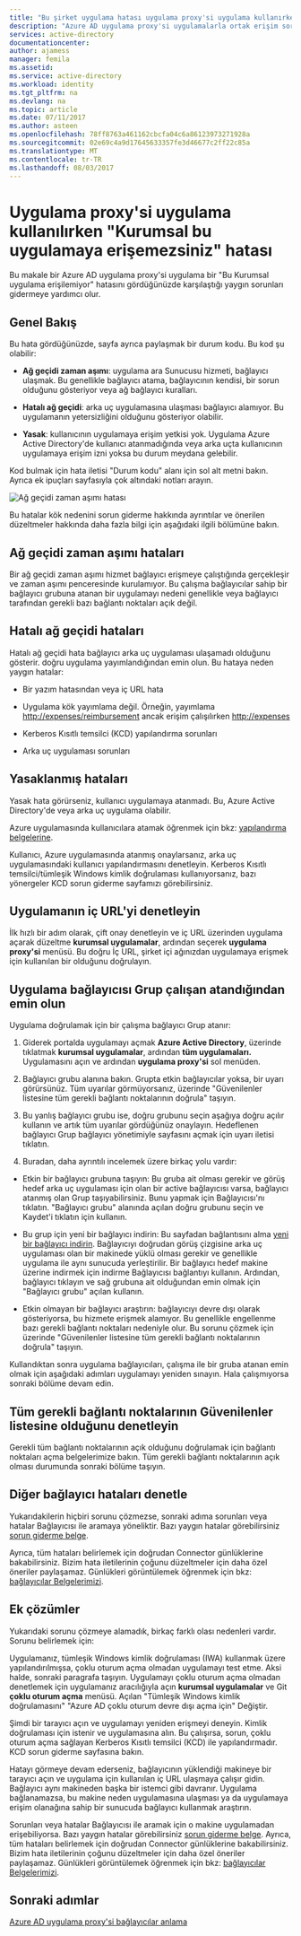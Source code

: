 ```yaml
---
title: "Bu şirket uygulama hatası uygulama proxy'si uygulama kullanırken erişemiyor | Microsoft Docs"
description: "Azure AD uygulama proxy'si uygulamalarla ortak erişim sorunlarını gidermek nasıl."
services: active-directory
documentationcenter: 
author: ajamess
manager: femila
ms.assetid: 
ms.service: active-directory
ms.workload: identity
ms.tgt_pltfrm: na
ms.devlang: na
ms.topic: article
ms.date: 07/11/2017
ms.author: asteen
ms.openlocfilehash: 78ff8763a461162cbcfa04c6a86123973271928a
ms.sourcegitcommit: 02e69c4a9d17645633357fe3d46677c2ff22c85a
ms.translationtype: MT
ms.contentlocale: tr-TR
ms.lasthandoff: 08/03/2017
---
```

# <a name="cant-access-this-corporate-application-error-when-using-an-application-proxy-application"></a>Uygulama proxy'si uygulama kullanılırken "Kurumsal bu uygulamaya erişemezsiniz" hatası

Bu makale bir Azure AD uygulama proxy'si uygulama bir "Bu Kurumsal uygulama erişilemiyor" hatasını gördüğünüzde karşılaştığı yaygın sorunları gidermeye yardımcı olur.

## <a name="overview"></a>Genel Bakış
Bu hata gördüğünüzde, sayfa ayrıca paylaşmak bir durum kodu. Bu kod şu olabilir:

-   **Ağ geçidi zaman aşımı**: uygulama ara Sunucusu hizmeti, bağlayıcı ulaşmak. Bu genellikle bağlayıcı atama, bağlayıcının kendisi, bir sorun olduğunu gösteriyor veya ağ bağlayıcı kuralları.

-   **Hatalı ağ geçidi**: arka uç uygulamasına ulaşması bağlayıcı alamıyor. Bu uygulamanın yetersizliğini olduğunu gösteriyor olabilir.

-   **Yasak**: kullanıcının uygulamaya erişim yetkisi yok. Uygulama Azure Active Directory'de kullanıcı atanmadığında veya arka uçta kullanıcının uygulamaya erişim izni yoksa bu durum meydana gelebilir.

Kod bulmak için hata iletisi "Durum kodu" alanı için sol alt metni bakın. Ayrıca ek ipuçları sayfasıyla çok altındaki notları arayın.

   ![Ağ geçidi zaman aşımı hatası](./media/application-proxy/connection-problem.png)

Bu hatalar kök nedenini sorun giderme hakkında ayrıntılar ve önerilen düzeltmeler hakkında daha fazla bilgi için aşağıdaki ilgili bölümüne bakın.

## <a name="gateway-timeout-errors"></a>Ağ geçidi zaman aşımı hataları

Bir ağ geçidi zaman aşımı hizmet bağlayıcı erişmeye çalıştığında gerçekleşir ve zaman aşımı penceresinde kurulamıyor. Bu çalışma bağlayıcılar sahip bir bağlayıcı grubuna atanan bir uygulamayı nedeni genellikle veya bağlayıcı tarafından gerekli bazı bağlantı noktaları açık değil.


## <a name="bad-gateway-errors"></a>Hatalı ağ geçidi hataları

Hatalı ağ geçidi hata bağlayıcı arka uç uygulaması ulaşamadı olduğunu gösterir. doğru uygulama yayımlandığından emin olun. Bu hataya neden yaygın hatalar:

-   Bir yazım hatasından veya iç URL hata

-   Uygulama kök yayımlama değil. Örneğin, yayımlama <http://expenses/reimbursement> ancak erişim çalışılırken <http://expenses>

-   Kerberos Kısıtlı temsilci (KCD) yapılandırma sorunları

-   Arka uç uygulaması sorunları

## <a name="forbidden-errors"></a>Yasaklanmış hataları

Yasak hata görürseniz, kullanıcı uygulamaya atanmadı. Bu, Azure Active Directory'de veya arka uç uygulama olabilir.

Azure uygulamasında kullanıcılara atamak öğrenmek için bkz: [yapılandırma belgelerine](https://docs.microsoft.com/azure/active-directory/application-proxy-publish-azure-portal#add-a-test-user).

Kullanıcı, Azure uygulamasında atanmış onaylarsanız, arka uç uygulamasındaki kullanıcı yapılandırmasını denetleyin. Kerberos Kısıtlı temsilci/tümleşik Windows kimlik doğrulaması kullanıyorsanız, bazı yönergeler KCD sorun giderme sayfamızı görebilirsiniz.

## <a name="check-the-applications-internal-url"></a>Uygulamanın iç URL'yi denetleyin

İlk hızlı bir adım olarak, çift onay denetleyin ve iç URL üzerinden uygulama açarak düzeltme **kurumsal uygulamalar**, ardından seçerek **uygulama proxy'si** menüsü. Bu doğru İç URL, şirket içi ağınızdan uygulamaya erişmek için kullanılan bir olduğunu doğrulayın.

## <a name="check-the-application-is-assigned-to-a-working-connector-group"></a>Uygulama bağlayıcısı Grup çalışan atandığından emin olun

Uygulama doğrulamak için bir çalışma bağlayıcı Grup atanır:

1.  Giderek portalda uygulamayı açmak **Azure Active Directory**, üzerinde tıklatmak **kurumsal uygulamalar**, ardından **tüm uygulamaları.** Uygulamasını açın ve ardından **uygulama proxy'si** sol menüden.

2.  Bağlayıcı grubu alanına bakın. Grupta etkin bağlayıcılar yoksa, bir uyarı görürsünüz. Tüm uyarılar görmüyorsanız, üzerinde "Güvenilenler listesine tüm gerekli bağlantı noktalarının doğrula" taşıyın.

3.  Bu yanlış bağlayıcı grubu ise, doğru grubunu seçin aşağıya doğru açılır kullanın ve artık tüm uyarılar gördüğünüz onaylayın. Hedeflenen bağlayıcı Grup bağlayıcı yönetimiyle sayfasını açmak için uyarı iletisi tıklatın.

4.  Buradan, daha ayrıntılı incelemek üzere birkaç yolu vardır:

  * Etkin bir bağlayıcı grubuna taşıyın: Bu gruba ait olması gerekir ve görüş hedef arka uç uygulaması için olan bir active bağlayıcısı varsa, bağlayıcı atanmış olan Grup taşıyabilirsiniz. Bunu yapmak için Bağlayıcısı'nı tıklatın. "Bağlayıcı grubu" alanında açılan doğru grubunu seçin ve Kaydet'i tıklatın için kullanın.

  * Bu grup için yeni bir bağlayıcı indirin: Bu sayfadan bağlantısını alma [yeni bir bağlayıcı indirin](https://download.msappproxy.net/Subscription/d3c8b69d-6bf7-42be-a529-3fe9c2e70c90/Connector/Download). Bağlayıcıyı doğrudan görüş çizgisine arka uç uygulaması olan bir makinede yüklü olması gerekir ve genellikle uygulama ile aynı sunucuda yerleştirilir. Bir bağlayıcı hedef makine üzerine indirmek için indirme Bağlayıcısı bağlantıyı kullanın. Ardından, bağlayıcı tıklayın ve sağ grubuna ait olduğundan emin olmak için "Bağlayıcı grubu" açılan kullanın.

  * Etkin olmayan bir bağlayıcı araştırın: bağlayıcıyı devre dışı olarak gösteriyorsa, bu hizmete erişmek alamıyor. Bu genellikle engellenme bazı gerekli bağlantı noktaları nedeniyle olur. Bu sorunu çözmek için üzerinde "Güvenilenler listesine tüm gerekli bağlantı noktalarının doğrula" taşıyın.

Kullandıktan sonra uygulama bağlayıcıları, çalışma ile bir gruba atanan emin olmak için aşağıdaki adımları uygulamayı yeniden sınayın. Hala çalışmıyorsa sonraki bölüme devam edin.

## <a name="check-all-required-ports-are-whitelisted"></a>Tüm gerekli bağlantı noktalarının Güvenilenler listesine olduğunu denetleyin

Gerekli tüm bağlantı noktalarının açık olduğunu doğrulamak için bağlantı noktaları açma belgelerimize bakın. Tüm gerekli bağlantı noktalarının açık olması durumunda sonraki bölüme taşıyın.

## <a name="check-for-other-connector-errors"></a>Diğer bağlayıcı hataları denetle

Yukarıdakilerin hiçbiri sorunu çözmezse, sonraki adıma sorunları veya hatalar Bağlayıcısı ile aramaya yöneliktir. Bazı yaygın hatalar görebilirsiniz [sorun giderme belge](https://docs.microsoft.com/azure/active-directory/active-directory-application-proxy-troubleshoot#connector-errors). 

Ayrıca, tüm hataları belirlemek için doğrudan Connector günlüklerine bakabilirsiniz. Bizim hata iletilerinin çoğunu düzeltmeler için daha özel öneriler paylaşamaz. Günlükleri görüntülemek öğrenmek için bkz: [bağlayıcılar Belgelerimizi](https://docs.microsoft.com/azure/active-directory/application-proxy-understand-connectors#under-the-hood).

## <a name="additional-resolutions"></a>Ek çözümler

Yukarıdaki sorunu çözmeye alamadık, birkaç farklı olası nedenleri vardır. Sorunu belirlemek için:

Uygulamanız, tümleşik Windows kimlik doğrulaması (IWA) kullanmak üzere yapılandırılmışsa, çoklu oturum açma olmadan uygulamayı test etme. Aksi halde, sonraki paragrafa taşıyın. Uygulamayı çoklu oturum açma olmadan denetlemek için uygulamanız aracılığıyla açın **kurumsal uygulamalar** ve Git **çoklu oturum açma** menüsü. Açılan "Tümleşik Windows kimlik doğrulamasını" "Azure AD çoklu oturum devre dışı açma için" Değiştir. 

Şimdi bir tarayıcı açın ve uygulamayı yeniden erişmeyi deneyin. Kimlik doğrulaması için istenir ve uygulamasına alın. Bu çalışırsa, sorun, çoklu oturum açma sağlayan Kerberos Kısıtlı temsilci (KCD) ile yapılandırmadır. KCD sorun giderme sayfasına bakın.

Hatayı görmeye devam ederseniz, bağlayıcının yüklendiği makineye bir tarayıcı açın ve uygulama için kullanılan iç URL ulaşmaya çalışır gidin. Bağlayıcı aynı makineden başka bir istemci gibi davranır. Uygulama bağlanamazsa, bu makine neden uygulamasına ulaşması ya da uygulamaya erişim olanağına sahip bir sunucuda bağlayıcı kullanmak araştırın.

Sorunları veya hatalar Bağlayıcısı ile aramak için o makine uygulamadan erişebiliyorsa. Bazı yaygın hatalar görebilirsiniz [sorun giderme belge](https://docs.microsoft.com/azure/active-directory/active-directory-application-proxy-troubleshoot#connector-errors). Ayrıca, tüm hataları belirlemek için doğrudan Connector günlüklerine bakabilirsiniz. Bizim hata iletilerinin çoğunu düzeltmeler için daha özel öneriler paylaşamaz. Günlükleri görüntülemek öğrenmek için bkz: [bağlayıcılar Belgelerimizi](https://docs.microsoft.com/azure/active-directory/application-proxy-understand-connectors#under-the-hood).

## <a name="next-steps"></a>Sonraki adımlar
[Azure AD uygulama proxy'si bağlayıcılar anlama](application-proxy-understand-connectors.md)

